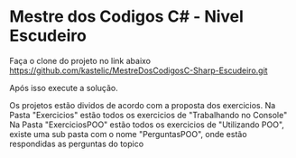 # Mestre dos Codigos C# - Nivel Escudeiro

Faça o clone do projeto no link abaixo
https://github.com/kastelic/MestreDosCodigosC-Sharp-Escudeiro.git

Após isso execute a solução.

Os projetos estão dividos de acordo com a proposta dos exercicios.
Na Pasta "Exercicios" estão todos os exercicios de "Trabalhando no Console"
Na Pasta "ExerciciosPOO" estão todos os exercicios de "Utilizando POO", existe uma sub pasta com o nome "PerguntasPOO", onde estão respondidas as perguntas do topico
